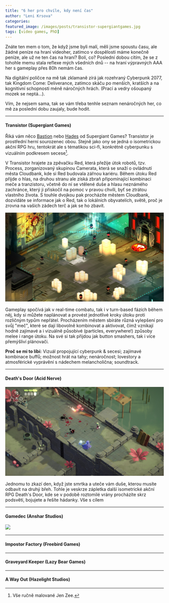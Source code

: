 ```yaml
---
title: "6 her pro chvíle, kdy není čas"
author: "Leni Krsova"
categories: 
featured_image: /images/posts/transistor-supergiantgames.jpg
tags: [video games, PhD]
---
```


Znáte ten mem o tom, že když jsme byli malí, měli jsme spoustu času, ale žádné peníze na hraní videoher, zatímco v dospělosti máme konečně peníze, ale už ne ten čas na hraní? Bolí, co? Poslední dobou cítím, že se z tohohle memu stala reflexe mých všedních dnů -- na hraní výpravných AAA her s gameplay přes 80h nemám čas. 

Na digitální poličce na mě tak zklamaně zírá jak rozehraný Cyberpunk 2077, tak Kingdom Come: Deliverance, zatímco skáču po menších, kratších a na kognitivní schopnosti méně náročných hrách. (Prací a vedry ošoupaný mozek se neptá...).

Vím, že nejsem sama, tak se vám třeba tenhle seznam nenáročných her, co mě za poslední dobu zaujaly, bude hodit.

----

#### Transistor (Supergiant Games)

Říká vám něco <a href="https://store.steampowered.com/app/107100/Bastion/" target="_blank">Bastion</a> nebo <a href="https://store.steampowered.com/app/1145360/Hades/" target="_blank">Hades</a> od Supergiant Games? Transistor je prostřední herní sourozenec obou. Stejně jako ony se jedná o isometrickou akční RPG hru, tentokrát ale s tématikou sci-fi, konkrétně cyberpunku s vizuálním podkresem secese[^1].

V Transistor hrajete za zpěvačku Red, která přežije útok robotů, tzv. Process, zorganizovaný skupinou Camerata, která se snaží o ovládnutí města Cloudbank, kde si Red budovala zářnou kariéru. Během útoku Red přijde o hlas, na druhou stranu ale získá zbraň připomínající kombinaci meče a tranzistoru, včetně do ní se vtělené duše a hlasu neznámého zachránce, který ji přiskočil na pomoc v pravou chvíli, byť se ztrátou vlastního života. S touhle dvojkou pak procházíte městem Cloudbank, dozvídáte se informace jak o Red, tak o lokálních obyvatelích, světě, proč je zrovna na vašich zádech terč a jak se ho zbavit. 

![](/images/posts/transistor-gameplay.jpg)

Gameplay spočívá jak v real-time combatu, tak i v turn-based fázích během něj, kdy si můžete naplánovat a provést jednotlivé kroky útoku proti rozličným typům nepřátel. Procházením městem sbíráte různá vylepšení pro svůj "meč", které se dají libovolně kombinovat a aktivovat, čímž vznikají hodně zajímavé a i vizuálně působivé (particles, everywhere!) způsoby melee i range útoku. Na své si tak přijdou jak button smashers, tak i více přemýšliví plánovači. 

**Proč se mi to líbí:**
Vizuál propojující cyberpunk & secesi; zajímavé kombinace buffů; možnost hrát na tahy; nenáročnost; lovestory a atmosférické vyprávění s nádechem melancholična; soundtrack.

----

#### Death's Door (Acid Nerve)
![](/images/posts/deathdoor.jpg)

Jednomu to zkazí den, když jste smrtka a uteče vám duše, kterou musíte odbavit na druhý břeh. Tohle je veskrze zápletka další isometrické akční RPG Death's Door, kde se v podobě roztomilé vrány procházíte skrz podsvětí, bojujete a řešíte hádanky. Vše s cílem 

----

#### Gamedec (Anshar Studios)

![](/images/posts/gamedegame.jpg)

----

#### Impostor Factory (Freebird Games)

----
#### Graveyard Keeper (Lazy Bear Games)

----
#### A Way Out (Hazelight Studios)


[^1]: Vše ručně malované Jen Zee.
